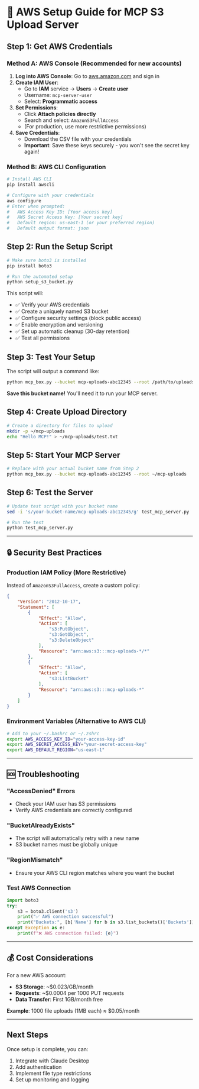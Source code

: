 # 🚀 AWS Setup Guide for MCP S3 Upload Server

## Step 1: Get AWS Credentials

### Method A: AWS Console (Recommended for new accounts)

1. **Log into AWS Console**: Go to [aws.amazon.com](https://aws.amazon.com) and sign in
2. **Create IAM User**:
   - Go to **IAM** service → **Users** → **Create user**
   - Username: `mcp-server-user`
   - Select: **Programmatic access**
3. **Set Permissions**:
   - Click **Attach policies directly**
   - Search and select: `AmazonS3FullAccess`
   - (For production, use more restrictive permissions)
4. **Save Credentials**:
   - Download the CSV file with your credentials
   - **Important**: Save these keys securely - you won't see the secret key again!

### Method B: AWS CLI Configuration

```bash
# Install AWS CLI
pip install awscli

# Configure with your credentials
aws configure
# Enter when prompted:
#   AWS Access Key ID: [Your access key]
#   AWS Secret Access Key: [Your secret key] 
#   Default region: us-east-1 (or your preferred region)
#   Default output format: json
```

## Step 2: Run the Setup Script

```bash
# Make sure boto3 is installed
pip install boto3

# Run the automated setup
python setup_s3_bucket.py
```

This script will:
- ✅ Verify your AWS credentials
- ✅ Create a uniquely named S3 bucket
- ✅ Configure security settings (block public access)
- ✅ Enable encryption and versioning
- ✅ Set up automatic cleanup (30-day retention)
- ✅ Test all permissions

## Step 3: Test Your Setup

The script will output a command like:
```bash
python mcp_box.py --bucket mcp-uploads-abc12345 --root /path/to/uploads
```

**Save this bucket name!** You'll need it to run your MCP server.

## Step 4: Create Upload Directory

```bash
# Create a directory for files to upload
mkdir -p ~/mcp-uploads
echo "Hello MCP!" > ~/mcp-uploads/test.txt
```

## Step 5: Start Your MCP Server

```bash
# Replace with your actual bucket name from Step 2
python mcp_box.py --bucket mcp-uploads-abc12345 --root ~/mcp-uploads
```

## Step 6: Test the Server

```bash
# Update test script with your bucket name
sed -i 's/your-bucket-name/mcp-uploads-abc12345/g' test_mcp_server.py

# Run the test
python test_mcp_server.py
```

---

## 🔒 Security Best Practices

### Production IAM Policy (More Restrictive)

Instead of `AmazonS3FullAccess`, create a custom policy:

```json
{
    "Version": "2012-10-17",
    "Statement": [
        {
            "Effect": "Allow",
            "Action": [
                "s3:PutObject",
                "s3:GetObject", 
                "s3:DeleteObject"
            ],
            "Resource": "arn:aws:s3:::mcp-uploads-*/*"
        },
        {
            "Effect": "Allow",
            "Action": [
                "s3:ListBucket"
            ],
            "Resource": "arn:aws:s3:::mcp-uploads-*"
        }
    ]
}
```

### Environment Variables (Alternative to AWS CLI)

```bash
# Add to your ~/.bashrc or ~/.zshrc
export AWS_ACCESS_KEY_ID="your-access-key-id"
export AWS_SECRET_ACCESS_KEY="your-secret-access-key"
export AWS_DEFAULT_REGION="us-east-1"
```

---

## 🆘 Troubleshooting

### "AccessDenied" Errors
- Check your IAM user has S3 permissions
- Verify AWS credentials are correctly configured

### "BucketAlreadyExists" 
- The script will automatically retry with a new name
- S3 bucket names must be globally unique

### "RegionMismatch"
- Ensure your AWS CLI region matches where you want the bucket

### Test AWS Connection
```python
import boto3
try:
    s3 = boto3.client('s3')
    print("✅ AWS connection successful")
    print("Buckets:", [b['Name'] for b in s3.list_buckets()['Buckets']])
except Exception as e:
    print(f"❌ AWS connection failed: {e}")
```

---

## 💰 Cost Considerations

For a new AWS account:
- **S3 Storage**: ~$0.023/GB/month
- **Requests**: ~$0.0004 per 1000 PUT requests  
- **Data Transfer**: First 1GB/month free

**Example**: 1000 file uploads (1MB each) ≈ $0.05/month

---

## Next Steps

Once setup is complete, you can:
1. Integrate with Claude Desktop
2. Add authentication
3. Implement file type restrictions
4. Set up monitoring and logging 